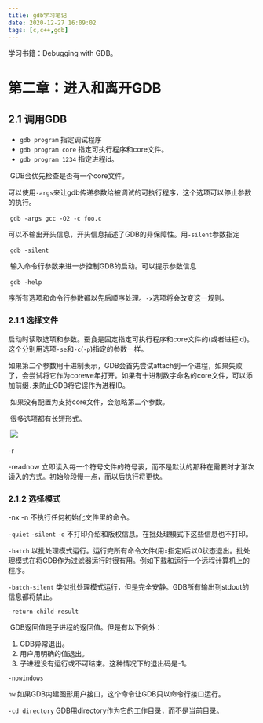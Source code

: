 ```yaml
---
title: gdb学习笔记
date: 2020-12-27 16:09:02
tags: [c,c++,gdb]
---
```


学习书籍：Debugging with GDB。

# 第二章：进入和离开GDB

## 2.1 调用GDB

* `gdb program` 指定调试程序
* `gdb program core` 指定可执行程序和core文件。
* `gdb program 1234` 指定进程id。



​	GDB会优先检查是否有一个core文件。

​	可以使用`-args`来让gdb传递参数给被调试的可执行程序，这个选项可以停止参数的执行。

​	`gdb -args gcc -O2 -c foo.c`

​	可以不输出开头信息，开头信息描述了GDB的非保障性。用`-silent`参数指定

​	`gdb -silent`

​	输入命令行参数来进一步控制GDB的启动。可以提示参数信息

​	`gdb -help`

​	序所有选项和命令行参数都以先后顺序处理。`-x`选项将会改变这一规则。

### 2.1.1 选择文件

​	启动时读取选项和参数。蚕食是固定指定可执行程序和core文件的(或者进程id)。这个分别用选项`-se`和`-c`(`-p`)指定的参数一样。

​	如果第二个参数用十进制表示，GDB会首先尝试attach到一个进程，如果失败了，会尝试将它作为corewe年打开。如果有十进制数字命名的core文件，可以添加前缀`.`来防止GDB将它误作为进程ID。

​	如果没有配置为支持core文件，会忽略第二个参数。

​	很多选项都有长短形式。

​	![](https://pic.imgdb.cn/item/5fe854d43ffa7d37b3cc866f.jpg)

-r

-readnow 立即读入每一个符号文件的符号表，而不是默认的那种在需要时才渐次读入的方式。初始阶段慢一点，而以后执行将更快。

### 2.1.2 选择模式

-nx
-n 不执行任何初始化文件里的命令。

`-quiet`
`-silent`
`-q` 不打印介绍和版权信息。在批处理模式下这些信息也不打印。

`-batch` 以批处理模式运行。运行完所有命令文件(用`x`指定)后以0状态退出。批处理模式在将GDB作为过滤器运行时很有用。例如下载和运行一个远程计算机上的程序。



`-batch-silent` 类似批处理模式运行，但是完全安静。GDB所有输出到stdout的信息都将禁止。



`-return-child-result`

​	GDB返回值是子进程的返回值。但是有以下例外：

1. GDB异常退出。
2. 用户用明确的值退出。
3. 子进程没有运行或不可结束。这种情况下的退出码是-1。



`-nowindows`

`nw` 如果GDB内建图形用户接口，这个命令让GDB只以命令行接口运行。

`-cd directory` GDB用directory作为它的工作目录，而不是当前目录。



